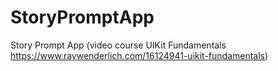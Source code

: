 # StoryPromptApp
Story Prompt App (video course UIKit Fundamentals https://www.raywenderlich.com/16124941-uikit-fundamentals)
